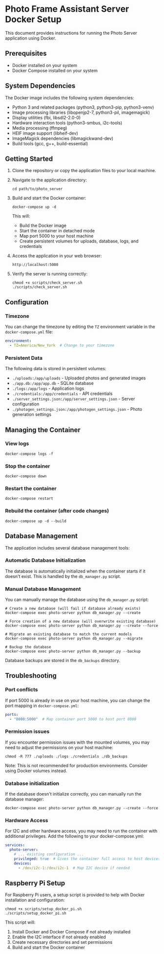# Photo Frame Assistant Server Docker Setup

This document provides instructions for running the Photo Server application using Docker.

## Prerequisites

- Docker installed on your system
- Docker Compose installed on your system

## System Dependencies

The Docker image includes the following system dependencies:
- Python 3 and related packages (python3, python3-pip, python3-venv)
- Image processing libraries (libopenjp2-7, python3-pil, imagemagick)
- Display utilities (fbi, libsdl2-2.0-0)
- Hardware interaction tools (python3-smbus, i2c-tools)
- Media processing (ffmpeg)
- HEIF image support (libheif-dev)
- ImageMagick dependencies (libmagickwand-dev)
- Build tools (gcc, g++, build-essential)

## Getting Started

1. Clone the repository or copy the application files to your local machine.

2. Navigate to the application directory:
   ```
   cd path/to/photo_server
   ```

3. Build and start the Docker container:
   ```
   docker-compose up -d
   ```

   This will:
   - Build the Docker image
   - Start the container in detached mode
   - Map port 5000 to your host machine
   - Create persistent volumes for uploads, database, logs, and credentials

4. Access the application in your web browser:
   ```
   http://localhost:5000
   ```

5. Verify the server is running correctly:
   ```
   chmod +x scripts/check_server.sh
   ./scripts/check_server.sh
   ```

## Configuration

### Timezone

You can change the timezone by editing the `TZ` environment variable in the `docker-compose.yml` file:

```yaml
environment:
  - TZ=America/New_York  # Change to your timezone
```

### Persistent Data

The following data is stored in persistent volumes:

- `./uploads:/app/uploads` - Uploaded photos and generated images
- `./app.db:/app/app.db` - SQLite database
- `./logs:/app/logs` - Application logs
- `./credentials:/app/credentials` - API credentials
- `./server_settings.json:/app/server_settings.json` - Server configuration
- `./photogen_settings.json:/app/photogen_settings.json` - Photo generation settings

## Managing the Container

### View logs

```
docker-compose logs -f
```

### Stop the container

```
docker-compose down
```

### Restart the container

```
docker-compose restart
```

### Rebuild the container (after code changes)

```
docker-compose up -d --build
```

## Database Management

The application includes several database management tools:

### Automatic Database Initialization

The database is automatically initialized when the container starts if it doesn't exist. This is handled by the `db_manager.py` script.

### Manual Database Management

You can manually manage the database using the `db_manager.py` script:

```
# Create a new database (will fail if database already exists)
docker-compose exec photo-server python db_manager.py --create

# Force creation of a new database (will overwrite existing database)
docker-compose exec photo-server python db_manager.py --create --force

# Migrate an existing database to match the current models
docker-compose exec photo-server python db_manager.py --migrate

# Backup the database
docker-compose exec photo-server python db_manager.py --backup
```

Database backups are stored in the `db_backups` directory.

## Troubleshooting

### Port conflicts

If port 5000 is already in use on your host machine, you can change the port mapping in `docker-compose.yml`:

```yaml
ports:
  - "8080:5000"  # Map container port 5000 to host port 8080
```

### Permission issues

If you encounter permission issues with the mounted volumes, you may need to adjust the permissions on your host machine:

```
chmod -R 777 ./uploads ./logs ./credentials ./db_backups
```

Note: This is not recommended for production environments. Consider using Docker volumes instead.

### Database initialization

If the database doesn't initialize correctly, you can manually run the database manager:

```
docker-compose exec photo-server python db_manager.py --create --force
```

### Hardware Access

For I2C and other hardware access, you may need to run the container with additional privileges. Add the following to your docker-compose.yml:

```yaml
services:
  photo-server:
    # ... existing configuration ...
    privileged: true  # Gives the container full access to host devices
    devices:
      - /dev/i2c-1:/dev/i2c-1  # Map I2C device if needed
```

## Raspberry Pi Setup

For Raspberry Pi users, a setup script is provided to help with Docker installation and configuration:

```
chmod +x scripts/setup_docker_pi.sh
./scripts/setup_docker_pi.sh
```

This script will:
1. Install Docker and Docker Compose if not already installed
2. Enable the I2C interface if not already enabled
3. Create necessary directories and set permissions
4. Build and start the Docker container